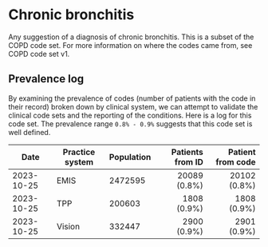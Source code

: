 # Chronic bronchitis

Any suggestion of a diagnosis of chronic bronchitis. This is a subset of the COPD code set. For more information on where the codes came from, see COPD code set v1.

  ## Prevalence log

By examining the prevalence of codes (number of patients with the code in their record) broken down by clinical system, we can attempt to validate the clinical code sets and the reporting of the conditions. Here is a log for this code set. The prevalence range `0.8% - 0.9%` suggests that this code set is well defined.

| Date       | Practice system | Population | Patients from ID | Patient from code |
| ---------- | --------------- | ---------- | ---------------: | ----------------: |
| 2023-10-25 | EMIS            | 2472595    |    20089 (0.8%)  |    20102 (0.8%)   |
| 2023-10-25 | TPP             | 200603     |     1808 (0.9%)  |     1808 (0.9%)   |
| 2023-10-25 | Vision          | 332447     |     2900 (0.9%)  |     2901 (0.9%)   |